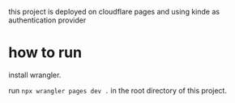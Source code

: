 this project is deployed on cloudflare pages and using kinde as authentication provider


# how to run

install wrangler.

run `npx wrangler pages dev .` in the root directory of this project.
